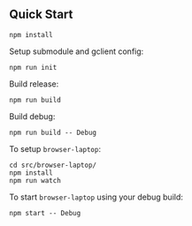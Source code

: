 ## Quick Start

`npm install`

Setup submodule and gclient config:

`npm run init`

Build release:

`npm run build`

Build debug:

`npm run build -- Debug`


To setup `browser-laptop`:

```
cd src/browser-laptop/
npm install
npm run watch
```

To start `browser-laptop` using your debug  build:


`npm start -- Debug`
